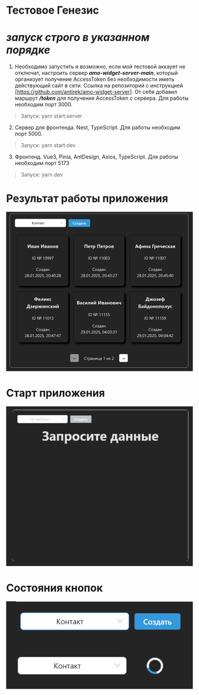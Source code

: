 # Тестовое Генезис
# ***запуск строго в указанном порядке***
1. Необходимо запустить и возможно, если мой тестовой аккаует не отключат, настроить сервер ***amo-widget-server-main***, который организует получение AccessToken без необходимости иметь действующий сайт в сети. Ссылка на репозиторий с инструкцией [https://github.com/antirek/amo-widget-server]. От себя добавил маршрут ***/token*** для получения AccessToken с сервера. Для работы необходим порт 3000. 
> Запуск: yarn start:server

2. Сервер для фронтенда. Nest, TypeScript. Для работы необходим порт 5000. 
> Запуск: yarn start:dev

3. Фронтенд. Vue3, Pinia, AntDesign, Axios, TypeScript. Для работы необходим порт 5173
> Запуск: yarn dev

# Результат работы приложения
![](./screen/3.png) 
# Старт приложения
![](./screen/1.png) 
# Состояния кнопок
![](./screen/2.png) 

